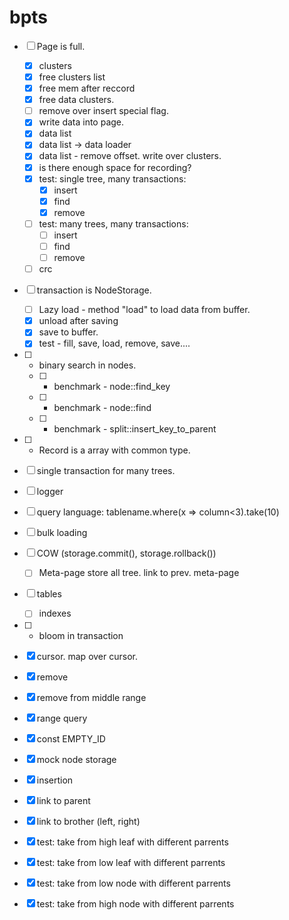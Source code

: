 # bpts

- [ ] Page is full.
  - [x] clusters
   - [x] free clusters list
   - [x] free mem after reccord
   - [x] free data clusters.
  - [ ] remove over insert special flag.
  - [x] write data into page.
  - [x] data list
  - [x] data list -> data loader
  - [x] data list - remove offset. write over clusters.
  - [x] is there enough space for recording?
  - [x] test: single tree, many transactions:
    - [x] insert
    - [x] find
    - [x] remove
  - [ ] test: many trees, many transactions:     
    - [ ] insert
    - [ ] find
    - [ ] remove
  - [ ] crc
- [ ] transaction is NodeStorage. 
  - [ ] Lazy load - method "load" to load data from buffer.
  - [x] unload after saving
  - [x] save to buffer.
  - [x] test - fill, save, load, remove, save.... 
- [ ] - binary search in nodes.
  - [ ] - benchmark - node::find_key
  - [ ] - benchmark - node::find
  - [ ] - benchmark - split::insert_key_to_parent
- [ ] - Record is a array with common type.
- [ ] single transaction for many trees.
- [ ] logger
- [ ] query language: tablename.where(x => column<3).take(10)
- [ ] bulk loading
- [ ] COW (storage.commit(), storage.rollback())
   - [ ] Meta-page store all tree. link to prev. meta-page
- [ ] tables
   - [ ] indexes
- [ ] - bloom in transaction



- [x] cursor. map over cursor.
- [x] remove
- [x] remove from middle range
- [x] range query
- [x] const EMPTY_ID
- [x] mock node storage
- [x] insertion
- [x] link to parent
- [x] link to brother (left, right)
- [x] test: take from high leaf with different parrents
- [x] test: take from low leaf with different parrents
- [x] test: take from low node with different parrents
- [x] test: take from high node with different parrents